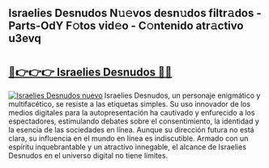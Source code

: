 ## Israelies Desnudos N𝚞𝚎vos desn𝚞dos filtr𝚊dos - Parts-OdY F𝚘tos vid𝚎o - C𝚘ntenido atr𝚊ctivo u3evq

# <h2><a href="http://mb6b17.tromn.icu/?c=Israelies+Desnudos">🔗👉👉👉 Israelies Desnudos 🔗🔗</a></h2>

[![Israelies Desnudos nuevo](https://i.imgur.com/pEAQMta.gif)](http://mb6b17.tromn.icu/?c=Israelies+Desnudos)
Israelies Desnudos, un personaje enigmático y multifacético, se resiste a las etiquetas simples. Su uso innovador de los medios digitales para la autopresentación ha cautivado y enfurecido a los espectadores, estimulando debates sobre el consentimiento, la identidad y la esencia de las sociedades en línea. Aunque su dirección futura no está clara, su influencia en el mundo en línea es indiscutible. Armado con un espíritu inquebrantable y un atractivo innegable, el alcance de Israelies Desnudos en el universo digital no tiene límites.
